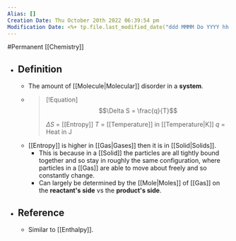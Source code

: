 ```yaml
---
Alias: []
Creation Date: Thu October 20th 2022 06:39:54 pm 
Modification Date: <%+ tp.file.last_modified_date("ddd MMMM Do YYYY hh:mm:ss a") %>
---
```

#Permanent [[Chemistry]]

- ## Definition
	- The amount of [[Molecule|Molecular]] disorder in a **system**.
	- > [!Equation]
	  > $$\Delta S = \frac{q}{T}$$
	  > 
	  > $\Delta S$ = [[Entropy]]
	  > $T$ = [[Temperature]] in [[Temperature|K]]
	  > $q$ = Heat in J
	- [[Entropy]] is higher in [[Gas|Gases]] then it is in [[Solid|Solids]].
		- This is because in a [[Solid]] the particles are all tightly bound together and so stay in roughly the same configuration, where particles in a [[Gas]] are able to move about freely and so constantly change.
		- Can largely be determined by the [[Mole|Moles]] of [[Gas]] on the **reactant's side** vs  the **product's side**.
- ## Reference
	- Similar to [[Enthalpy]].